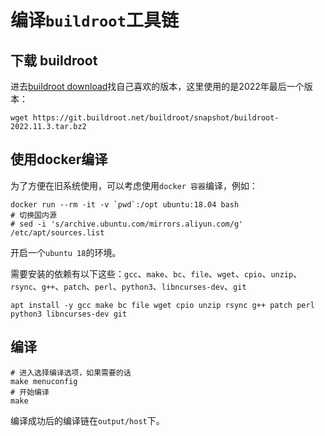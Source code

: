 
# 编译`buildroot`工具链

## 下载 buildroot

进去[buildroot download](https://buildroot.org/downloads/)找自己喜欢的版本，这里使用的是2022年最后一个版本：
```shell 
wget https://git.buildroot.net/buildroot/snapshot/buildroot-2022.11.3.tar.bz2
```

## 使用docker编译

为了方便在旧系统使用，可以考虑使用`docker 容器`编译，例如：
```shell
docker run --rm -it -v `pwd`:/opt ubuntu:18.04 bash
# 切换国内源
# sed -i 's/archive.ubuntu.com/mirrors.aliyun.com/g' /etc/apt/sources.list
```
开启一个`ubuntu 18`的环境。

需要安装的依赖有以下这些：`gcc`、`make`、`bc`、`file`、`wget`、`cpio`、`unzip`、`rsync`、`g++`、`patch`、`perl`、`python3`、`libncurses-dev`、`git`
```shell
apt install -y gcc make bc file wget cpio unzip rsync g++ patch perl python3 libncurses-dev git
```

## 编译

```shell
# 进入选择编译选项，如果需要的话
make menuconfig
# 开始编译
make
```

编译成功后的编译链在`output/host`下。